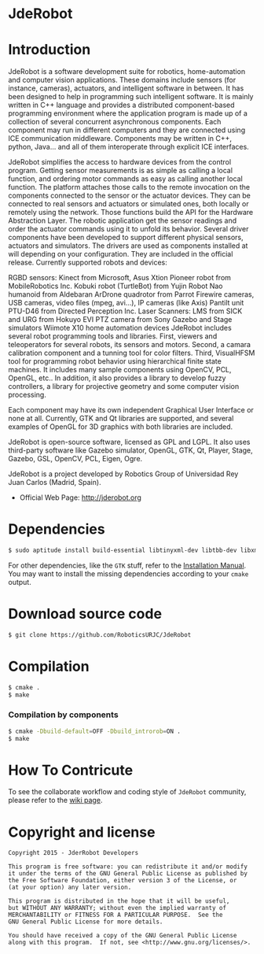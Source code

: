 
JdeRobot
========

# Introduction


JdeRobot is a software development suite for robotics, home-automation and computer vision applications. These domains include sensors (for instance, cameras), actuators, and intelligent software in between. It has been designed to help in programming such intelligent software. It is mainly written in C++ language and provides a distributed component-based programming environment where the application program is made up of a collection of several concurrent asynchronous components. Each component may run in different computers and they are connected using ICE communication middleware. Components may be written in C++, python, Java... and all of them interoperate through explicit ICE interfaces.

JdeRobot simplifies the access to hardware devices from the control program. Getting sensor measurements is as simple as calling a local function, and ordering motor commands as easy as calling another local function. The platform attaches those calls to the remote invocation on the components connected to the sensor or the actuator devices. They can be connected to real sensors and actuators or simulated ones, both locally or remotely using the network. Those functions build the API for the Hardware Abstraction Layer. The robotic application get the sensor readings and order the actuator commands using it to unfold its behavior. Several driver components have been developed to support different physical sensors, actuators and simulators. The drivers are used as components installed at will depending on your configuration. They are included in the official release. Currently supported robots and devices:

RGBD sensors: Kinect from Microsoft, Asus Xtion
Pioneer robot from MobileRobotics Inc.
Kobuki robot (TurtleBot) from Yujin Robot
Nao humanoid from Aldebaran
ArDrone quadrotor from Parrot
Firewire cameras, USB cameras, video files (mpeg, avi...), IP cameras (like Axis)
Pantilt unit PTU-D46 from Directed Perception Inc.
Laser Scanners: LMS from SICK and URG from Hokuyo
EVI PTZ camera from Sony
Gazebo and Stage simulators
Wiimote
X10 home automation devices
JdeRobot includes several robot programming tools and libraries. First, viewers and teleoperators for several robots, its sensors and motors. Second, a camara calibration component and a tunning tool for color filters. Third, VisualHFSM tool for programming robot behavior using hierarchical finite state machines. It includes many sample components using OpenCV, PCL, OpenGL, etc.. In addition, it also provides a library to develop fuzzy controllers, a library for projective geometry and some computer vision processing.

Each component may have its own independent Graphical User Interface or none at all. Currently, GTK and Qt libraries are supported, and several examples of OpenGL for 3D graphics with both libraries are included.

JdeRobot is open-source software, licensed as GPL and LGPL. It also uses third-party software like Gazebo simulator, OpenGL, GTK, Qt, Player, Stage, Gazebo, GSL, OpenCV, PCL, Eigen, Ogre.

JdeRobot is a project developed by Robotics Group of Universidad Rey Juan Carlos (Madrid, Spain).

* Official Web Page: http://jderobot.org

# Dependencies

```sh
$ sudo aptitude install build-essential libtinyxml-dev libtbb-dev libxml2-dev libqt4-dev pkg-config libprotoc-dev libfreeimage-dev libprotobuf-dev protobuf-compiler libboost-all-dev freeglut3-dev cmake libogre-dev libtar-dev libcurl4-openssl-dev libcegui-mk2-dev libswscale-dev libavformat-dev libavcodec-dev 
```

For other dependencies, like the `GTK` stuff, refer to the [Installation Manual](http://jderobot.org/Manual-5#Installing_JdeRobot_5). You may want to install the missing dependencies according to your `cmake` output.

# Download source code

```sh
$ git clone https://github.com/RoboticsURJC/JdeRobot
```
# Compilation
```sh
$ cmake .
$ make 
```

### Compilation by components

```sh
$ cmake -Dbuild-default=OFF -Dbuild_introrob=ON .
$ make
```

# How To Contricute
To see the collaborate workflow and coding style of `JdeRobot` community, please refer to the [wiki page](https://github.com/RoboticsURJC/JdeRobot/wiki/How-To-Contribute).

# Copyright and license


    Copyright 2015 - JderRobot Developers

    This program is free software: you can redistribute it and/or modify
    it under the terms of the GNU General Public License as published by
    the Free Software Foundation, either version 3 of the License, or
    (at your option) any later version.

    This program is distributed in the hope that it will be useful,
    but WITHOUT ANY WARRANTY; without even the implied warranty of
    MERCHANTABILITY or FITNESS FOR A PARTICULAR PURPOSE.  See the
    GNU General Public License for more details.

    You should have received a copy of the GNU General Public License
    along with this program.  If not, see <http://www.gnu.org/licenses/>.
